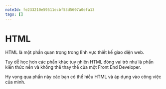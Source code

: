 ```yaml
---
noteId: fe233210e59511ecbf53d5607a0efa13
tags: []
---
```


# HTML

HTML là một phần quan trọng trong lĩnh vực thiết kế giao diện web.

Tuy dễ học hơn các phần khác tuy nhiên HTML đóng vai trò như là phần kiến thức nền và không thể thay thế của một Front End Developer.

Hy vọng qua phần này các bạn có thể hiểu HTML và áp dụng vào công việc của mình.
